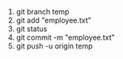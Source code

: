 1. git branch temp
2. git add "employee.txt"
3. git status
4. git commit -m "employee.txt"
5. git push -u origin temp

